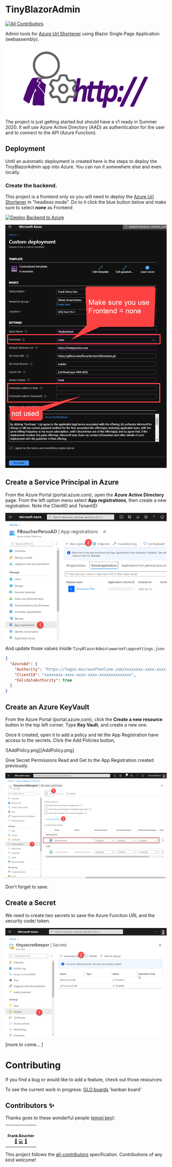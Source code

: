 # TinyBlazorAdmin
<!-- ALL-CONTRIBUTORS-BADGE:START - Do not remove or modify this section -->
[![All Contributors](https://img.shields.io/badge/all_contributors-1-orange.svg?style=flat-square)](#contributors-)
<!-- ALL-CONTRIBUTORS-BADGE:END -->

 Admin tools for [Azure Url Shortener](https://github.com/FBoucher/AzUrlShortener) using Blazor Single Page Application (webassembly).

![TinyBlazorAdmin][TinyBlazorAdmin]

The project is just getting started but should have a v1 ready in Summer 2020. It will use Azure Active Directory (AAD) as authentication for the user and to connect to the API (Azure Function).

## Deployment

 Until an automatic deployment is created here is the steps to deploy the TinyBlazorAdmin app into Azure. You can run it somewhere else and even locally.

### Create the backend.

This project is a frontend only so you will need to deploy the [Azure Url Shortener](https://github.com/FBoucher/AzUrlShortener) in "headless mode". Do to it click the blue button below and make sure to select **none** as Frontend

[![Deploy Backend to Azure](https://aka.ms/deploytoazurebutton)](https://portal.azure.com/?WT.mc_id=urlshortener-github-frbouche#create/Microsoft.Template/uri/https%3A%2F%2Fraw.githubusercontent.com%2FFBoucher%2FAzUrlShortener%2Fmaster%2Fdeployment%2FazureDeploy.json)

![CreateBackend][CreateBackend]

## Create a Service Principal in Azure

From the Azure Portal (portal.azure.com), open the **Azure Active Directory** page. From the left option menu select **App registrations**, then create a new registration. Note the ClientID and TenantID 

![Create a new registration][newRegistration]

And update those values inside `TinyBlazorAdmin\wwwroot\appsettings.json`

```json
{
  "AzureAd": {
    "Authority": "https://login.microsoftonline.com/xxxxxxxx-xxxx-xxxx-xxxx-xxxxxxxxxxxxxx",
    "ClientId": "xxxxxxxx-xxxx-xxxx-xxxx-xxxxxxxxxxxxxx",
    "ValidateAuthority": true
  }
}
```

## Create an Azure KeyVault

From the Azure Portal (portal.azure.com), click the **Create a new resource** button in the top left corner. Type **Key Vault**, and create a new one. 

Once it created, open it to add a policy and let the App Registration have access to the secrets. Click the Add Policies button,

![AddPolicy.png][AddPolicy.png]

Give Secret Permissions Read and Get to the App Registration created previously.

![EditKeyVault][EditKeyVault]

Don't forget to save.

## Create a Secret

We need to create two secrets to save the Azure Function URL and the security code/ token.

![CreateSecrets][CreateSecrets]

[more to come... ]



# Contributing

If you find a bug or would like to add a feature, check out those resources:

To see the current work in progress: [GLO boards](https://app.gitkraken.com/glo/board/XtpDU2ZLuQARV8y7) 'kanban board'



[CreateBackend]: medias/CreateBackend.png
[newRegistration]: medias/newRegistration.png
[AddPolicy]: medias/AddPolicy.png
[EditKeyVault]: medias/EditKeyVault.png
[CreateSecrets]: medias/CreateSecrets.png
[TinyBlazorAdmin]: medias/TinyBlazorAdmin.png


## Contributors ✨

Thanks goes to these wonderful people ([emoji key](https://allcontributors.org/docs/en/emoji-key)):

<!-- ALL-CONTRIBUTORS-LIST:START - Do not remove or modify this section -->
<!-- prettier-ignore-start -->
<!-- markdownlint-disable -->
<table>
  <tr>
    <td align="center"><a href="http://cloud5mins.com"><img src="https://avatars3.githubusercontent.com/u/2404846?v=4" width="100px;" alt=""/><br /><sub><b>Frank Boucher</b></sub></a><br /><a href="https://github.com/FBoucher/TinyBlazorAdmin/commits?author=FBoucher" title="Documentation">📖</a> <a href="https://github.com/FBoucher/TinyBlazorAdmin/commits?author=FBoucher" title="Code">💻</a> <a href="#ideas-FBoucher" title="Ideas, Planning, & Feedback">🤔</a></td>
  </tr>
</table>

<!-- markdownlint-enable -->
<!-- prettier-ignore-end -->
<!-- ALL-CONTRIBUTORS-LIST:END -->

This project follows the [all-contributors](https://github.com/all-contributors/all-contributors) specification. Contributions of any kind welcome!